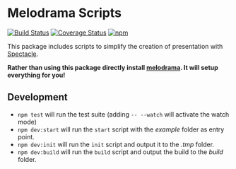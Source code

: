 # Melodrama Scripts

[![Build Status](https://img.shields.io/travis/sebald/melodrama-scripts/master.svg)](https://travis-ci.org/sebald/melodrama-scripts) [![Coverage Status](https://img.shields.io/coveralls/sebald/melodrama-scripts/master.svg)](https://coveralls.io/github/sebald/melodrama-scripts?branch=master) [![npm](https://img.shields.io/npm/v/melodrama-scripts.svg)](https://www.npmjs.com/package/melodrama-scripts)

This package includes scripts to simplify the creation of presentation with [Spectacle](https://github.com/FormidableLabs/spectacle).

**Rather than using this package directly install [melodrama](https://github.com/sebald/melodrama). It will setup everything for you!**

## Development

- `npm test` will run the test suite (adding `-- --watch` will activate the watch mode)
- `npm dev:start` will run the `start` script with the *example* folder as entry point.
- `npm dev:init` will run the `init` script and output it to the *.tmp* folder.
- `npm dev:build` will run the `build` script and output the build to the *build* folder.
